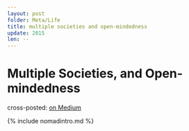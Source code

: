 ```yaml
---
layout: post
folder: Meta/Life
title: multiple societies and open-mindedness
update: 2015
len: --
---
```


# Multiple Societies, and Open-mindedness
<div class="essay-subtext">cross-posted: <a href="https://medium.com/@keerthiko">on Medium</a></div>

{% include nomadintro.md %}

